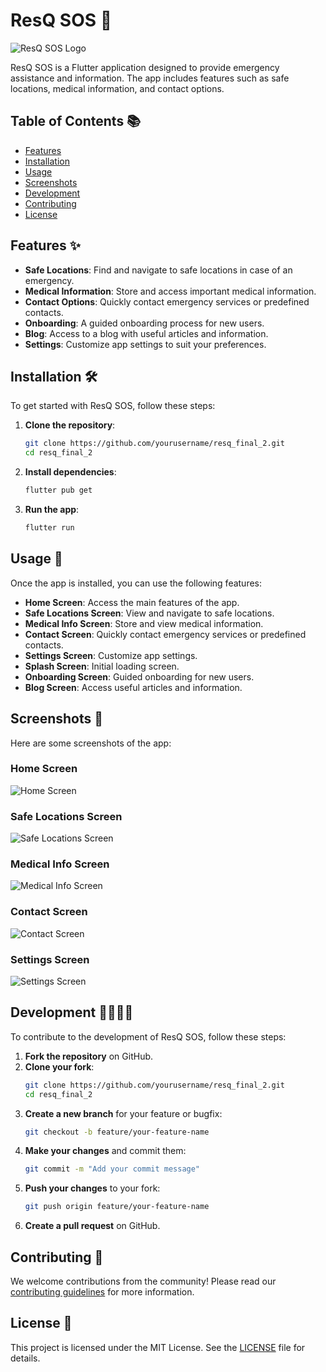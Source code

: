 # ResQ SOS 🚨

![ResQ SOS Logo](path/to/logo.png)

ResQ SOS is a Flutter application designed to provide emergency assistance and information. The app includes features such as safe locations, medical information, and contact options.

## Table of Contents 📚

- [Features](#features)
- [Installation](#installation)
- [Usage](#usage)
- [Screenshots](#screenshots)
- [Development](#development)
- [Contributing](#contributing)
- [License](#license)

## Features ✨

- **Safe Locations**: Find and navigate to safe locations in case of an emergency.
- **Medical Information**: Store and access important medical information.
- **Contact Options**: Quickly contact emergency services or predefined contacts.
- **Onboarding**: A guided onboarding process for new users.
- **Blog**: Access to a blog with useful articles and information.
- **Settings**: Customize app settings to suit your preferences.

## Installation 🛠️

To get started with ResQ SOS, follow these steps:

1. **Clone the repository**:
    ```sh
    git clone https://github.com/yourusername/resq_final_2.git
    cd resq_final_2
    ```

2. **Install dependencies**:
    ```sh
    flutter pub get
    ```

3. **Run the app**:
    ```sh
    flutter run
    ```

## Usage 🚀

Once the app is installed, you can use the following features:

- **Home Screen**: Access the main features of the app.
- **Safe Locations Screen**: View and navigate to safe locations.
- **Medical Info Screen**: Store and view medical information.
- **Contact Screen**: Quickly contact emergency services or predefined contacts.
- **Settings Screen**: Customize app settings.
- **Splash Screen**: Initial loading screen.
- **Onboarding Screen**: Guided onboarding for new users.
- **Blog Screen**: Access useful articles and information.

## Screenshots 📸

Here are some screenshots of the app:

### Home Screen
![Home Screen](assets/1.png)

### Safe Locations Screen
![Safe Locations Screen](assets/6.png)

### Medical Info Screen
![Medical Info Screen](assets/3.png)

### Contact Screen
![Contact Screen](assets/4.png)

### Settings Screen
![Settings Screen](assets/7.png)

## Development 👩‍💻👨‍💻

To contribute to the development of ResQ SOS, follow these steps:

1. **Fork the repository** on GitHub.
2. **Clone your fork**:
    ```sh
    git clone https://github.com/yourusername/resq_final_2.git
    cd resq_final_2
    ```
3. **Create a new branch** for your feature or bugfix:
    ```sh
    git checkout -b feature/your-feature-name
    ```
4. **Make your changes** and commit them:
    ```sh
    git commit -m "Add your commit message"
    ```
5. **Push your changes** to your fork:
    ```sh
    git push origin feature/your-feature-name
    ```
6. **Create a pull request** on GitHub.

## Contributing 🤝

We welcome contributions from the community! Please read our [contributing guidelines](CONTRIBUTING.md) for more information.

## License 📄

This project is licensed under the MIT License. See the [LICENSE](LICENSE) file for details.
